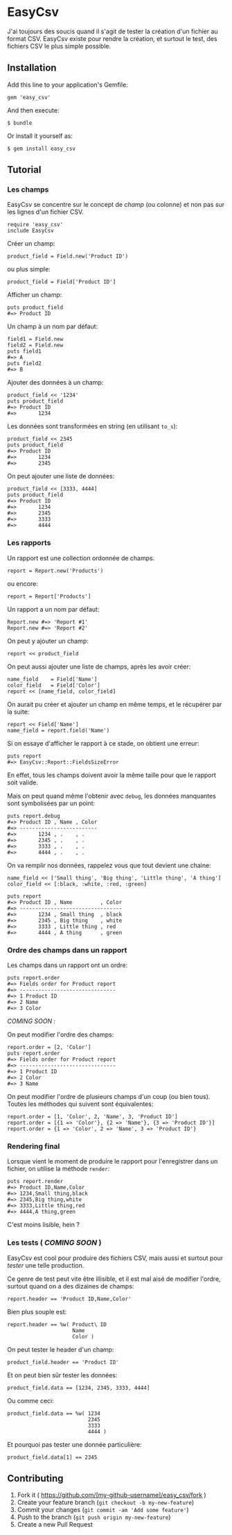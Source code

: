 # EasyCsv

J'ai toujours des soucis quand il s'agit de tester la création d'un
fichier au format CSV. EasyCsv existe pour rendre la création, et surtout
le test, des fichiers CSV le plus simple possible.

## Installation

Add this line to your application's Gemfile:

    gem 'easy_csv'

And then execute:

    $ bundle

Or install it yourself as:

    $ gem install easy_csv

## Tutorial

### Les champs

EasyCsv se concentre sur le concept de *champ* (ou colonne) et non pas sur les
lignes d'un fichier CSV.

    require 'easy_csv'
    include EasyCsv

Créer un champ:

    product_field = Field.new('Product ID')

ou plus simple:

    product_field = Field['Product ID']

Afficher un champ:

    puts product_field
    #=> Product ID

Un champ à un nom par défaut:

    field1 = Field.new
    field2 = Field.new
    puts field1
    #=> A
    puts field2
    #=> B

Ajouter des données à un champ:

    product_field << '1234'
    puts product_field
    #=> Product ID
    #=>       1234

Les données sont transformées en string (en utilisant `to_s`):

    product_field << 2345
    puts product_field
    #=> Product ID
    #=>       1234
    #=>       2345

On peut ajouter une liste de données:

    product_field << [3333, 4444]
    puts product_field
    #=> Product ID
    #=>       1234
    #=>       2345
    #=>       3333
    #=>       4444

### Les rapports

Un rapport est une collection ordonnée de champs.

    report = Report.new('Products')

ou encore:

    report = Report['Products']

Un rapport a un nom par défaut:

    Report.new #=> 'Report #1'
    Report.new #=> 'Report #2'

On peut y ajouter un champ:

    report << product_field

On peut aussi ajouter une liste de champs, après les avoir créer:

    name_field    = Field['Name']
    color_field   = Field['Color']
    report << [name_field, color_field]

On aurait pu créer et ajouter un champ en même temps, et le récupérer
par la suite:

    report << Field['Name']
    name_field = report.field('Name')

Si on essaye d'afficher le rapport à ce stade, on obtient une erreur:

    puts report
    #=> EasyCsv::Report::FieldsSizeError

En effet, tous les champs doivent avoir la même taille pour que le rapport
soit valide.

Mais on peut quand même l'obtenir avec `debug`, les données manquantes
sont symbolisées par un point:

    puts report.debug
    #=> Product ID , Name , Color
    #=> -------------------------
    #=>       1234 , .    , .
    #=>       2345 , .    , .
    #=>       3333 , .    , .
    #=>       4444 , .    , .

On va remplir nos données, rappelez vous que tout devient une chaine:

    name_field << ['Small thing', 'Big thing', 'Little thing', 'A thing']
    color_field << [:black, :white, :red, :green]

    puts report
    #=> Product ID , Name         , Color
    #=> ---------------------------------
    #=>       1234 , Small thing  , black
    #=>       2345 , Big thing    , white
    #=>       3333 , Little thing , red
    #=>       4444 , A thing      , green

### Ordre des champs dans un rapport

Les champs dans un rapport ont un ordre:

    puts report.order
    #=> Fields order for Product report
    #=> -------------------------------
    #=> 1 Product ID
    #=> 2 Name
    #=> 3 Color

*COMING SOON :*

On peut modifier l'ordre des champs:

    report.order = [2, 'Color']
    puts report.order
    #=> Fields order for Product report
    #=> -------------------------------
    #=> 1 Product ID
    #=> 2 Color
    #=> 3 Name

On peut modifier l'ordre de plusieurs champs d'un coup (ou bien tous).
Toutes les méthodes qui suivent sont équivalentes:

    report.order = [1, 'Color', 2, 'Name', 3, 'Product ID']
    report.order = [{1 => 'Color'}, {2 => 'Name'}, {3 => 'Product ID'}]
    report.order = {1 => 'Color', 2 => 'Name', 3 => 'Product ID'}

### Rendering final

Lorsque vient le moment de produire le rapport pour l'enregistrer dans un
fichier, on utilise la méthode `render`:

    puts report.render
    #=> Product ID,Name,Color
    #=> 1234,Small thing,black
    #=> 2345,Big thing,white
    #=> 3333,Little thing,red
    #=> 4444,A thing,green

C'est moins lisible, hein ?

### Les tests ( *COMING SOON* )

EasyCsv est cool pour produire des fichiers CSV, mais aussi et surtout pour
*tester* une telle production.

Ce genre de test peut vite être illisible, et il est mal aisé de modifier
l'ordre, surtout quand on a des dizaines de champs:

    report.header == 'Product ID,Name,Color'

Bien plus souple est:

    report.header == %w( Product\ ID
                         Name
                         Color )

On peut tester le header d'un champ:

    product_field.header == 'Product ID'

Et on peut bien sûr tester les données:

    product_field.data == [1234, 2345, 3333, 4444]

Ou comme ceci:

    product_field.data == %w( 1234
                              2345
                              3333
                              4444 )

Et pourquoi pas tester une donnée particulière:

    product_field.data[1] == 2345

## Contributing

1. Fork it ( https://github.com/[my-github-username]/easy_csv/fork )
2. Create your feature branch (`git checkout -b my-new-feature`)
3. Commit your changes (`git commit -am 'Add some feature'`)
4. Push to the branch (`git push origin my-new-feature`)
5. Create a new Pull Request
